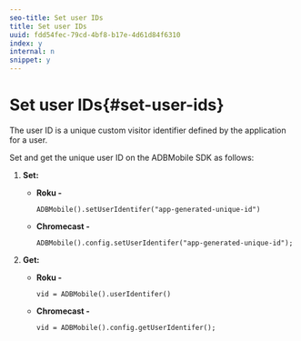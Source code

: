 ```yaml
---
seo-title: Set user IDs
title: Set user IDs
uuid: fdd54fec-79cd-4bf8-b17e-4d61d84f6310
index: y
internal: n
snippet: y
---
```


# Set user IDs{#set-user-ids}

The user ID is a unique custom visitor identifier defined by the application for a user.

Set and get the unique user ID on the ADBMobile SDK as follows:

1. **Set:**

   * **Roku -** 
   
     ```    
     ADBMobile().setUserIdentifer("app-generated-unique-id")
     ```
   
   * **Chromecast -** 
   
     ```    
     ADBMobile().config.setUserIdentifer("app-generated-unique-id");
     ```

1. **Get:**

   * **Roku -** 
   
     ```    
     vid = ADBMobile().userIdentifer()
     ```
   
   * **Chromecast -** 
   
     ```    
     vid = ADBMobile().config.getUserIdentifer();
     ```
